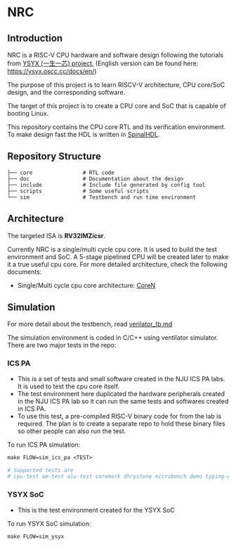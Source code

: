 # NRC

## Introduction

NRC is a RISC-V CPU hardware and software design following the tutorials from [YSYX (一生一芯) project.](https://ysyx.oscc.cc/docs/) (English version can be found here: https://ysyx.oscc.cc/docs/en/)

The purpose of this project is to learn RISCV-V architecture, CPU core/SoC design, and the corresponding software.

The target of this project is to create a CPU core and SoC that is capable of booting Linux.

This repository contains the CPU core RTL and its verification environment. To make design fast the HDL is written in [SpinalHDL](https://github.com/SpinalHDL/SpinalHDL).

## Repository  Structure

```
├── core               	# RTL code
├── doc                 # Documentation about the design
├── include             # Include file generated by config tool
├── scripts				# Some useful scripts
└── sim					# Testbench and run time environment
```

## Architecture

The targeted ISA is **RV32IMZicsr**.

Currently NRC is a single/multi cycle cpu core. It is used to build the test environment and SoC.
A 5-stage pipelined CPU will be created later to make it a true useful cpu core.
For more detailed architecture, check the following documents:

- Single/Multi cycle cpu core architecture: [CoreN](doc/CoreN.md)

## Simulation

For more detail about the testbench, read [verilator_tb.md](doc/verilator_tb.md)

The simulation environment is coded in C/C++ using ventilator simulator. There are two major tests in the repo:

### ICS PA

  - This is a set of tests and small software created in the NJU ICS PA labs. It is used to test the cpu core itself.
  - The test environment here duplicated the hardware peripherals created in the NJU ICS PA lab so it can run the same
    tests and softwares created in ICS PA.
  - To use this test, a pre-compiled RISC-V binary code for from the lab is required. The plan is to create a separate repo
    to hold these binary files so other people can also run the test.

To run ICS PA simulation:

```makefile
make FLOW=sim_ics_pa <TEST>

# Supported tests are
# cpu-test am-test alu-test coremark dhrystone microbench demo typing-game bad-apple fceux nanos-lite
```

### YSYX SoC

  - This is the test environment created for the YSYX SoC

To run YSYX SoC simulation:

```makefile
make FLOW=sim_ysyx
```

